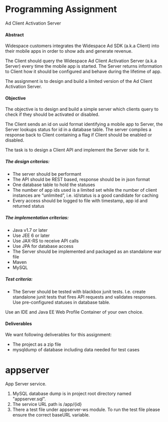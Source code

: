 Programming Assignment
======================
Ad Client Activation Server

#### Abstract
 
Widespace customers integrates the Widespace Ad SDK (a.k.a Client) into their mobile apps in order to show ads and generate revenue.

The Client should query the Widespace Ad Client Activation Server (a.k.a Server) every time the mobile app is started. The Server returns information to Client how it should be configured and behave during the lifetime of app.

The assignment is to design and build a limited version of the Ad Client Activation Server.

#### Objective
The objective is to design and build a simple server which clients query to check if they should be activated or disabled.

The Client sends an id on uuid format identifying a mobile app to Server, the Server lookups status for id in a database table. The server compiles a response back to Client containing a flag if Client should be enabled or disabled.

The task is to design a Client API and implement the Server side for it.

##### The design criterias:
* The server should be performant
* The API should be REST based, response should be in json format
* One database table to hold the statuses 
* The number of app ids used is a limited set while the number of client instances are “unlimited”, i.e. id/status is a good candidate for caching
* Every access should be logged to file with timestamp, app id and returned status

##### The implementation criterias:
* Java v1.7 or later
* Use JEE 6 or later
* Use JAX-RS to receive API calls
* Use JPA for database access
* The Server should be implemented and packaged as an standalone war file
* Maven
* MySQL

##### Test criteria:
* The Server should be tested with blackbox junit tests. I.e. create standalone junit tests that fires API requests and validates responses. Use pre-configured statuses in database table.

Use an IDE and Java EE Web Profile Container of your own choice.


#### Deliverables

We want following deliverables for this assignment:

* The project as a zip file
* mysqldump of database including data needed for test cases




appserver
=========
App Server service.

1. MySQL database dump is in project root directory named "appserver.sql".
2. The service URL path is /app/{id}
3. There a test file under appserver-ws module. To run the test file please ensure the correct baseURL variable.
